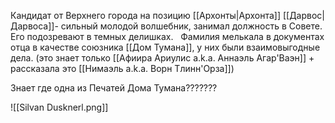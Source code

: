 Кандидат от Верхнего города на позицию [[Архонты|Архонта]] [[Дарвос|Дарвоса]]- сильный молодой волшебник, занимал должность в Совете. Его подозревают в темных делишках. 
 
Фамилия мелькала в документах отца в качестве союзника [[Дом Тумана]], у них были взаимовыгодные дела. (это знает только [[Афиира Ариулис a.k.a. Аннаэль Агар'Ваэн]] + рассказала это [[Нимаэль a.k.a. Ворн Тлинн'Орза]])

Знает где одна из Печатей Дома Тумана???????

![[Silvan Dusknerl.png]]